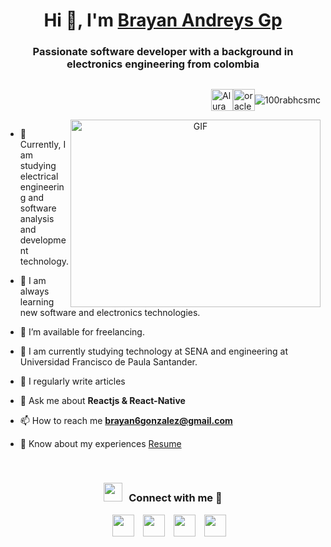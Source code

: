 <h1 align="center">Hi 👋, I'm <a href="https://100rabhcsmc.github.io/Me.io/" target="blank">
Brayan Andreys Gp</a></h1>
<h3 align="center">Passionate software developer with a background in electronics engineering from colombia
</h3>

<section>
  <div style="display: flex; flex-direction: row-reverse; align-items: center;">
    <p><img src="https://komarev.com/ghpvc/?username=100rabhcsmc&label=Profile%20views&color=0e75b6&style=flat" alt="100rabhcsmc" /></p>
  <!--   <p><a href="https://www.instagram.com/brayanandreysgonzalez/" target="_blank"><img src="https://www.svgrepo.com/show/331440/instagram.svg" alt="instagram" width="35" height="35" /></a></p> -->
    <!-- <p><a href="https://www.linkedin.com/in/brayan-andreys-gonzalez-perez-2b587723b/" target="_blank"><img src="https://www.svgrepo.com/show/469190/linkedin.svg" alt="linkedin" width="35" height="35" /></a></p> -->
    <p><a href="[https://app.aluracursos.com/user/brayan6gonzalez/program/certificate](https://app.aluracursos.com/user/brayan6gonzalez/fullCertificate/f9798d6a65623c57558416864274ecb8)" target="_blank"><img src="https://www.svgrepo.com/show/355152/oracle.svg" alt="oracle" width="35" height="35" /></a></p>
    <p><a href="https://app.aluracursos.com/user/brayan6gonzalez" target="_blank"><img src="https://avatars.githubusercontent.com/u/4975968" alt="Alura" width="35" height="35" /></a></p>
  </div>
</section>


<a target="_blank" align="center">
  <img autoplay="true" align="right" top="500" height="300" width="400" alt="GIF" src="https://media.giphy.com/media/SWoSkN6DxTszqIKEqv/giphy.gif" >
</a>

- 🔭 Currently, I am studying electrical engineering and software analysis and development technology.
  
- 🌱 I am always learning new software and electronics technologies.

- 🤝 I’m available for freelancing.

- 🌱 I am currently studying technology at SENA and engineering at Universidad Francisco de Paula Santander.

- 📝 I regularly write articles 

- 💬 Ask me about **Reactjs & React-Native**

- 📫 How to reach me **brayan6gonzalez@gmail.com**

- 📄 Know about my experiences <a href="https://app.aluracursos.com/user/brayan6gonzalez" target="blank">Resume</a>
<br/>
<h3 align="center" > <img src="https://media.giphy.com/media/iY8CRBdQXODJSCERIr/giphy.gif" width="30" height="30" style="margin-right: 10px;">Connect with me 🤝 </h3>

<p align="center">

 <div align="center"  class="icons-social" style="margin-left: 10px;">
        <a style="margin-left: 10px;"  target="_blank" href="https://www.linkedin.com/in/brayan-andreys-gonzalez-perez-2b587723b/">
			<img src="https://www.svgrepo.com/show/452051/linkedin.svg" width="35" height="35"></a>
        <a style="margin-left: 10px;" target="_blank" href="https://github.com/Andreys-Gp">
		<img src="https://www.svgrepo.com/show/475654/github-color.svg" width="35" height="35"></a>
        <a style="margin-left: 10px;" target="_blank" href="https://www.instagram.com/brayanandreysgonzalez/">
			<img src="https://www.svgrepo.com/show/205290/instagram.svg" width="35" height="35"></a>
		<a style="margin-left: 10px;" target="_blank" href="https://www.youtube.com/channel/UC2EFlX37XNt3CJ8JEqIsMag">
				<img src="https://www.svgrepo.com/show/124079/youtube.svg" width="35" height="35" ></a>
      </div>

</p>





